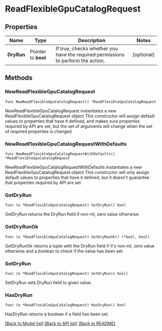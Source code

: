 # ReadFlexibleGpuCatalogRequest

## Properties

Name | Type | Description | Notes
------------ | ------------- | ------------- | -------------
**DryRun** | Pointer to **bool** | If true, checks whether you have the required permissions to perform the action. | [optional] 

## Methods

### NewReadFlexibleGpuCatalogRequest

`func NewReadFlexibleGpuCatalogRequest() *ReadFlexibleGpuCatalogRequest`

NewReadFlexibleGpuCatalogRequest instantiates a new ReadFlexibleGpuCatalogRequest object
This constructor will assign default values to properties that have it defined,
and makes sure properties required by API are set, but the set of arguments
will change when the set of required properties is changed

### NewReadFlexibleGpuCatalogRequestWithDefaults

`func NewReadFlexibleGpuCatalogRequestWithDefaults() *ReadFlexibleGpuCatalogRequest`

NewReadFlexibleGpuCatalogRequestWithDefaults instantiates a new ReadFlexibleGpuCatalogRequest object
This constructor will only assign default values to properties that have it defined,
but it doesn't guarantee that properties required by API are set

### GetDryRun

`func (o *ReadFlexibleGpuCatalogRequest) GetDryRun() bool`

GetDryRun returns the DryRun field if non-nil, zero value otherwise.

### GetDryRunOk

`func (o *ReadFlexibleGpuCatalogRequest) GetDryRunOk() (*bool, bool)`

GetDryRunOk returns a tuple with the DryRun field if it's non-nil, zero value otherwise
and a boolean to check if the value has been set.

### SetDryRun

`func (o *ReadFlexibleGpuCatalogRequest) SetDryRun(v bool)`

SetDryRun sets DryRun field to given value.

### HasDryRun

`func (o *ReadFlexibleGpuCatalogRequest) HasDryRun() bool`

HasDryRun returns a boolean if a field has been set.


[[Back to Model list]](../README.md#documentation-for-models) [[Back to API list]](../README.md#documentation-for-api-endpoints) [[Back to README]](../README.md)


